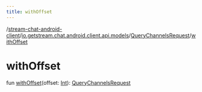 ```yaml
---
title: withOffset
---
```

/[stream-chat-android-client](../../index.md)/[io.getstream.chat.android.client.api.models](../index.md)/[QueryChannelsRequest](index.md)/[withOffset](withOffset.md)  
  
  
  
# withOffset  
fun [withOffset](withOffset.md)(offset: [Int](https://kotlinlang.org/api/latest/jvm/stdlib/kotlin/-int/index.html)): [QueryChannelsRequest](index.md)
